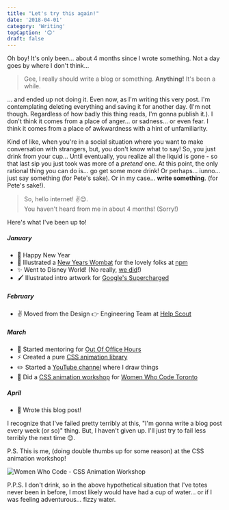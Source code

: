 ```yaml
---
title: "Let's try this again!"
date: '2018-04-01'
category: 'Writing'
topCaption: '😊'
draft: false
---
```


Oh boy! It's only been… about 4 months since I wrote something. Not a day goes by where I don't think…

<!-- more -->

> Gee, I really should write a blog or something. **Anything!** It's been a while.

… and ended up not doing it. Even now, as I'm writing this very post. I'm contemplating deleting everything and saving it for another day. (I'm not though. Regardless of how badly this thing reads, I'm gonna publish it.). I don't think it comes from a place of anger… or sadness… or even fear. I think it comes from a place of awkwardness with a hint of unfamiliarity.

Kind of like, when you're in a social situation where you want to make conversation with strangers, but, you don't know what to say! So, you just drink from your cup… Until eventually, you realize all the liquid is gone - so that last sip you just took was more of a _pretend_ one. At this point, the only rational thing you can do is… go get some more drink! Or perhaps… iunno… just say something (for Pete's sake). Or in my case… **write something**. (for Pete's sake!).

> So, hello internet! ✌️😊.<br />You haven't heard from me in about 4 months! (Sorry!)

Here's what I've been up to!

##### January

-   🎉 Happy New Year
-   🐻 Illustrated a [New Years Wombat](/images/posts/npm-new-years-wombat-2018.png) for the lovely folks at [npm](https://www.npmjs.com/)
-   ✨ Went to Disney World! (No really, [we did](/images/posts/didney-2018.jpg)!)
-   🖌 Illustrated intro artwork for [Google's Supercharged](https://www.youtube.com/watch?v=jav5hPmUaUw)

##### February

-   ✌️ Moved from the Design 👉 Engineering Team at [Help Scout](https://www.helpscout.net/)

##### March

-   🙌 Started mentoring for [Out Of Office Hours](https://www.outofofficehours.com/)
-   ⚡️ Created a pure [CSS animation library](https://github.com/awesomecss/animations)
-   ✏️ Started a [YouTube channel](https://www.youtube.com/channel/UCpdrIXP2AaS-vYIDhQe_YxA) where I draw things
-   👏 Did a [CSS animation workshop](https://github.com/ItsJonQ/workshop-practical-css-animations) for [Women Who Code Toronto](https://www.womenwhocode.com/toronto)

##### April

-   💪 Wrote this blog post!

I recognize that I've failed pretty terribly at this, "I'm gonna write a blog post every week (or so)" thing. But, I haven't given up. I'll just try to fail less terribly the next time 😊.

P.S. This is me, (doing double thumbs up for some reason) at the CSS animation workshop!

![Women Who Code - CSS Animation Workshop](/assets/posts/wwc-workshop.jpg)

P.P.S. I don't drink, so in the above hypothetical situation that I've totes never been in before, I most likely would have had a cup of water… or if I was feeling adventurous… fizzy water.
